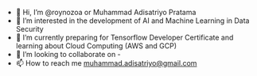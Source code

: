 - 👋 Hi, I’m @roynozoa or Muhammad Adisatriyo Pratama
- 👀 I’m interested in the development of AI and Machine Learning in Data Security
- 🌱 I’m currently preparing for Tensorflow Developer Certificate and learning about Cloud Computing (AWS and GCP)
- 💞️ I’m looking to collaborate on -
- 📫 How to reach me muhammad.adisatriyo@gmail.com

<!---
roynozoa/roynozoa is a ✨ special ✨ repository because its `README.md` (this file) appears on your GitHub profile.
You can click the Preview link to take a look at your changes.
--->
